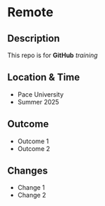 # Remote

## Description

This repo is for **GitHub** *training*

## Location & Time

* Pace University
* Summer 2025

## Outcome

* Outcome 1
* Outcome 2

## Changes

* Change 1
* Change 2